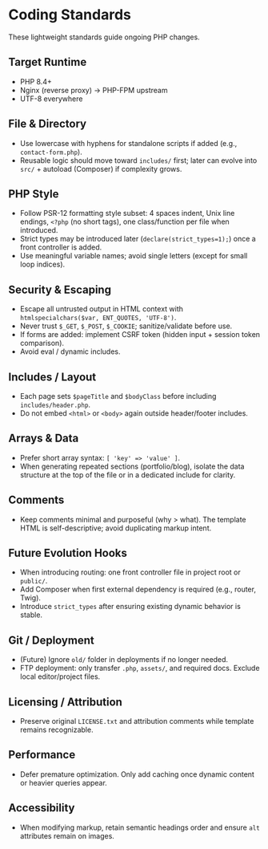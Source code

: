 # Coding Standards

These lightweight standards guide ongoing PHP changes.

## Target Runtime

- PHP 8.4+
- Nginx (reverse proxy) -> PHP-FPM upstream
- UTF-8 everywhere

## File & Directory

- Use lowercase with hyphens for standalone scripts if added (e.g., `contact-form.php`).
- Reusable logic should move toward `includes/` first; later can evolve into `src/` + autoload (Composer) if complexity grows.

## PHP Style

- Follow PSR-12 formatting style subset: 4 spaces indent, Unix line endings, `<?php` (no short tags), one class/function per file when introduced.
- Strict types may be introduced later (`declare(strict_types=1);`) once a front controller is added.
- Use meaningful variable names; avoid single letters (except for small loop indices).

## Security & Escaping

- Escape all untrusted output in HTML context with `htmlspecialchars($var, ENT_QUOTES, 'UTF-8')`.
- Never trust `$_GET`, `$_POST`, `$_COOKIE`; sanitize/validate before use.
- If forms are added: implement CSRF token (hidden input + session token comparison).
- Avoid eval / dynamic includes.

## Includes / Layout

- Each page sets `$pageTitle` and `$bodyClass` before including `includes/header.php`.
- Do not embed `<html>` or `<body>` again outside header/footer includes.

## Arrays & Data

- Prefer short array syntax: `[ 'key' => 'value' ]`.
- When generating repeated sections (portfolio/blog), isolate the data structure at the top of the file or in a dedicated include for clarity.

## Comments

- Keep comments minimal and purposeful (why > what). The template HTML is self-descriptive; avoid duplicating markup intent.

## Future Evolution Hooks

- When introducing routing: one front controller file in project root or `public/`.
- Add Composer when first external dependency is required (e.g., router, Twig).
- Introduce `strict_types` after ensuring existing dynamic behavior is stable.

## Git / Deployment

- (Future) Ignore `old/` folder in deployments if no longer needed.
- FTP deployment: only transfer `.php`, `assets/`, and required docs. Exclude local editor/project files.

## Licensing / Attribution

- Preserve original `LICENSE.txt` and attribution comments while template remains recognizable.

## Performance

- Defer premature optimization. Only add caching once dynamic content or heavier queries appear.

## Accessibility

- When modifying markup, retain semantic headings order and ensure `alt` attributes remain on images.
